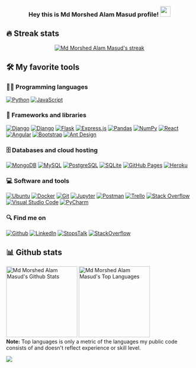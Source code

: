 <h3 align="center">
  Hey this is Md Morshed Alam Masud profile!
  <img src="https://media.giphy.com/media/hvRJCLFzcasrR4ia7z/giphy.gif" width="28">
</h3>

<!-- Typing SVG by DenverCoder1 - https://github.com/DenverCoder1/readme-typing-svg -->
<p align="center">
  <a href="https://readme-typing-svg.herokuapp.com/?lines=Jr.+Software+Developer+at+Dot+Connect+Ltd;I%E2%80%99m+self-taught+Web+Developer;1%2B%20years%20of%20coding%20experience;Always%20learning%20new%20things&font=Fira%20Code&center=true&width=550&height=45&color=B1C177&vCenter=true&size=22"></a>
</p>

## 🔥 Streak stats

<!-- GitHub Readme Streak Stats - https://github.com/DenverCoder1/github-readme-streak-stats -->
<p align="center">
  <a href="https://github.com/morshedmasud">
    <img title="🔥 Get streak stats for your profile at git.io/streak-stats" alt="Md Morshed Alam Masud's streak" src="https://github-readme-streak-stats.herokuapp.com/?user=morshedmasud&theme=blux&hide_border=tru"/>
  </a>
</p>

<!-- Some badges are from https://github.com/Ileriayo/markdown-badges -->

## 🛠️ My favorite tools

### 👨‍💻 Programming languages

<p>
    <a href="https://github.com/search?q=user%3Amorshedmasud+language%3Apython"><img alt="Python" src="https://img.shields.io/badge/python-3670A0?logo=python&logoColor=ffdd54"></a>
    <a href="https://github.com/search?q=user%3Amorshedmasud+language%3Ajavascript"><img alt="JavaScript" src="https://img.shields.io/badge/javascript-%23323330.svg?logo=javascript&logoColor=%23F7DF1E"></a>
</p>

### 🧰 Frameworks and libraries

<p>
    <a href="#"><img alt="Django" src="https://img.shields.io/badge/django-%23092E20.svg?logo=django&logoColor=whitee"></a>
    <a href="#"><img alt="Django" src="https://img.shields.io/badge/DJANGO-REST-ff1709?logo=django&logoColor=white&color=ff1709&labelColor=gray"></a>
    <a href="#"><img alt="Flask" src="https://img.shields.io/badge/flask-%23000.svg?logo=flask&logoColor=white"></a>
    <a href="#"><img alt="Express.js" src="https://img.shields.io/badge/Express.js-404d59.svg?logo=express&logoColor=white"></a>
    <a href="#"><img alt="Pandas" src="https://img.shields.io/badge/Pandas-150458.svg?logo=pandas&logoColor=white"></a>
    <a href="#"><img alt="NumPy" src="https://img.shields.io/badge/numpy-%23013243.svg?logo=numpy&logoColor=white"></a>
    <a href="#"><img alt="React" src="https://img.shields.io/badge/React-20232a.svg?logo=react&logoColor=%2361DAFB"></a>
    <a href="#"><img alt="Angular" src="https://img.shields.io/badge/angular-%23DD0031.svg?logo=angular&logoColor=white"></a>
    <a href="#"><img alt="Bootstrap" src="https://img.shields.io/badge/Bootstrap-7952B3.svg?logo=bootstrap&logoColor=white"></a>
    <a href="#"><img alt="Ant Design" src="https://img.shields.io/badge/-AntDesign-%230170FE?logo=ant-design&logoColor=white"></a>
</p>

### 🗄️ Databases and cloud hosting

<p>
    <a href="#"><img alt="MongoDB" src ="https://img.shields.io/badge/MongoDB-%234ea94b.svg?logo=mongodb&logoColor=white"></a>
    <a href="#"><img alt="MySQL" src="https://img.shields.io/badge/mysql-%2300f.svg?logo=mysql&logoColor=white"></a>
    <a href="#"><img alt="PostgreSQL" src ="https://img.shields.io/badge/postgres-%23316192.svg?logo=postgresql&logoColor=white"></a>
    <a href="#"><img alt="SQLite" src ="https://img.shields.io/badge/sqlite-%2307405e.svg?logo=sqlite&logoColor=white"></a>
    <a href="#"><img alt="GitHub Pages" src="https://img.shields.io/badge/GitHub%20Pages-327FC7.svg?logo=github&logoColor=white"></a>
    <a href="#"><img alt="Heroku" src="https://img.shields.io/badge/heroku-%23430098.svg?logo=heroku&logoColor=white"></a>
</p>

### 💻 Software and tools

<p>
    <a href="#"><img alt="Ubuntu" src="https://img.shields.io/badge/Ubuntu-E95420?logo=ubuntu&logoColor=white"></a>
    <a href="#"><img alt="Docker" src="https://img.shields.io/badge/docker-%230db7ed.svg?logo=docker&logoColor=white"></a>
    <a href="#"><img alt="Git" src="https://img.shields.io/badge/git-%23F05033.svg?logo=git&logoColor=white"></a>
    <a href="#"><img alt="Jupyter" src="https://img.shields.io/badge/jupyter-%23FA0F00.svg?logo=jupyter&logoColor=white"></a>
    <a href="#"><img alt="Postman" src="https://img.shields.io/badge/Postman-FF6C37?logo=postman&logoColor=white"></a>
    <a href="#"><img alt="Trello" src="https://img.shields.io/badge/Trello-%23026AA7.svg?logo=Trello&logoColor=white"></a>
    <a href="#"><img alt="Stack Overflow" src="https://img.shields.io/badge/-Stackoverflow-FE7A16?logo=stack-overflow&logoColor=white"></a>
    <a href="#"><img alt="Visual Studio Code" src="https://img.shields.io/badge/Visual%20Studio%20Code-0078d7.svg?logo=visual-studio-code&logoColor=white"></a>
    <a href="#"><img alt="PyCharm" src="https://img.shields.io/badge/pycharm-143?logo=pycharm&logoColor=black&color=black&labelColor=green"></a>
</p>

### 🔍 Find me on
<p>
    <a href="https://github.com/morshedmasud" target="_blank"><img alt="Github" 
    src="https://img.shields.io/badge/github-%23121011.svg?logo=github&logoColor=white" /></a>
    <a href="https://www.linkedin.com/in/morshedmasud/" target="_blank"><img alt="LinkedIn" src="https://img.shields.io/badge/linkedin-%230077B5.svg?logo=linkedin&logoColor=white" /></a>
    <a href="https://www.stopstalk.com/user/profile/morshedmasud" target="_blank"><img alt="StopsTalk" src="https://img.shields.io/static/v1?message=StopStalk&color=536DFE&logo=StopStalk&logoColor=FFFFFF&label=" /></a>
    <a href="https://stackoverflow.com/users/9424265/masud-morshed" target="_blank"><img alt="StackOverflow" src="https://stackoverflow-badge.vercel.app/?userID=9424265" /></a>
</p>

## 📊 Github stats

<!-- https://github.com/anuraghazra/github-readme-stats -->
<p>
  <a href="https://github.com/anuraghazra/github-readme-stats"><img alt="Md Morshed Alam Masud's Github Stats" src="https://denvercoder1-github-readme-stats.vercel.app/api/?username=morshedmasud&show_icons=true&count_private=true&theme=city_lights&hide_border=true&bg_color=1F222E&title_color=F85D7F&icon_color=F8D866" height="192px"/></a>
  <a href="https://github.com/anuraghazra/github-readme-stats"><img alt="Md Morshed Alam Masud's Top Languages" src="https://github-readme-stats.vercel.app/api/top-langs/?username=morshedmasud&langs_count=8&layout=compact&theme=city_lights&hide_border=true&bg_color=1F222E&title_color=F85D7F&icon_color=F8D866" height="192px"/></a>
  <br/>
  <b>Note:</b> Top languages is only a metric of the languages my public code consists of and doesn't reflect experience or skill level.
</p>

<p>
  <img src="https://visitor-badge.laobi.icu/badge?page_id=morshedmasud.morshedmasud"/>
</p>
